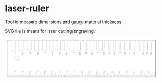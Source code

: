# laser-ruler

Tool to measure dimensions and gauge material thickness

SVG file is meant for laser cutting/engraving.

![laser-ruler preview](laser-ruler.png)
